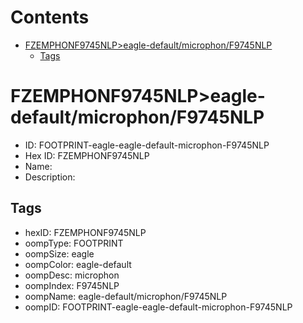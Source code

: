 



Contents
========

* [FZEMPHONF9745NLP>eagle-default/microphon/F9745NLP](#fzemphonf9745nlpeagle-defaultmicrophonf9745nlp)
	* [Tags](#tags)

# FZEMPHONF9745NLP>eagle-default/microphon/F9745NLP

- ID: FOOTPRINT-eagle-eagle-default-microphon-F9745NLP
- Hex ID: FZEMPHONF9745NLP
- Name: 
- Description: 

## Tags

- hexID: FZEMPHONF9745NLP
- oompType: FOOTPRINT
- oompSize: eagle
- oompColor: eagle-default
- oompDesc: microphon
- oompIndex: F9745NLP
- oompName: eagle-default/microphon/F9745NLP
- oompID: FOOTPRINT-eagle-eagle-default-microphon-F9745NLP
